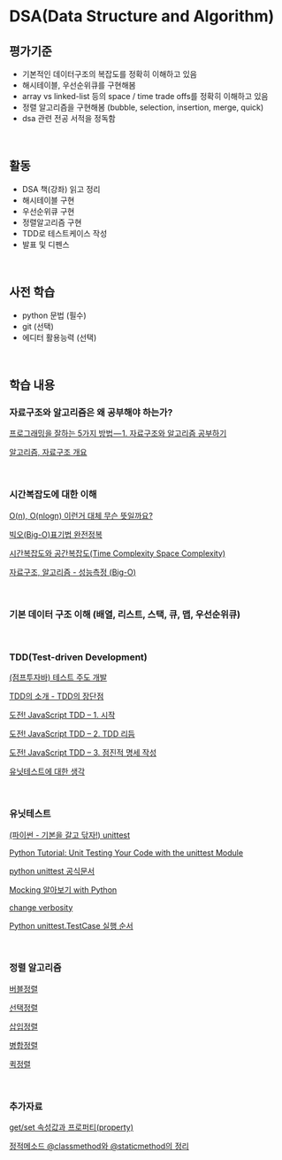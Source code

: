 # DSA(Data Structure and Algorithm)

## 평가기준
- 기본적인 데이터구조의 복잡도를 정확히 이해하고 있음
- 해시테이블, 우선순위큐를 구현해봄
- array vs linked-list 등의 space / time trade offs를 정확히 이해하고 있음
- 정렬 알고리즘을 구현해봄 (bubble, selection, insertion, merge, quick)
- dsa 관련 전공 서적을 정독함

<br>

## 활동
- DSA 책(강좌) 읽고 정리
- 해시테이블 구현
- 우선순위큐 구현
- 정렬알고리즘 구현
- TDD로 테스트케이스 작성
- 발표 및 디펜스

<br>

## 사전 학습
- python 문법 (필수)
- git (선택)
- 에디터 활용능력 (선택)

<br>

## 학습 내용

### 자료구조와 알고리즘은 왜 공부해야 하는가?

[프로그래밍을 잘하는 5가지 방법 — 1. 자료구조와 알고리즘 공부하기](https://medium.com/@ghilbut/%ED%94%84%EB%A1%9C%EA%B7%B8%EB%9E%98%EB%B0%8D%EC%9D%84-%EC%9E%98%ED%95%98%EB%8A%94-5%EA%B0%80%EC%A7%80-%EB%B0%A9%EB%B2%95-1-%EC%9E%90%EB%A3%8C%EA%B5%AC%EC%A1%B0%EC%99%80-%EC%95%8C%EA%B3%A0%EB%A6%AC%EC%A6%98-%EA%B3%B5%EB%B6%80%ED%95%98%EA%B8%B0-ebf3a3f79ee2
)

[알고리즘, 자료구조 개요](https://wayhome25.github.io/cs/2017/04/17/cs-18/)

<br>

### 시간복잡도에 대한 이해

[O(n), O(nlogn) 이런거 대체 무슨 뜻일까요?](https://www.youtube.com/watch?v=Y7KTRu6-XK0)

[빅오(Big-O)표기법 완전정복](https://www.youtube.com/watch?v=6Iq5iMCVsXA)

[시간복잡도와 공간복잡도(Time Complexity Space Complexity)](https://madplay.github.io/post/time-complexity-space-complexity)

[자료구조, 알고리즘 - 성능측정 (Big-O)](https://wayhome25.github.io/cs/2017/04/20/cs-26-bigO/)

<br>

### 기본 데이터 구조 이해 (배열, 리스트, 스택, 큐, 맵, 우선순위큐)

<br>

### TDD(Test-driven Development)

[(점프투자바) 테스트 주도 개발](https://wikidocs.net/224)

[TDD의 소개 - TDD의 장단점](http://www.hoons.net/Lecture/View/644)

[도전! JavaScript TDD – 1. 시작](http://huns.me/development/716)

[도전! JavaScript TDD – 2. TDD 리듬](http://huns.me/development/823)

[도전! JavaScript TDD – 3. 점진적 명세 작성](http://huns.me/development/939)

[유닛테스트에 대한 생각](https://blog.outsider.ne.kr/1275)

<br>

### 유닛테스트

[(파이썬 - 기본을 갈고 닦자!) unittest ](https://wikidocs.net/16107)

[Python Tutorial: Unit Testing Your Code with the unittest Module](https://www.youtube.com/watch?v=6tNS--WetLI)

[python unittest 공식문서](https://docs.python.org/3/library/unittest.html#skipping-tests-and-expected-failures)

[Mocking 알아보기 with Python](https://blog.leop0ld.org/posts/about-mocking/)

[change verbosity](https://til.chann.kr/python/unit_test)

[Python unittest.TestCase 실행 순서](http://code.i-harness.com/ko-kr/q/523423)

<br>

### 정렬 알고리즘

[버블정렬](https://www.youtube.com/watch?v=YbsQiiubO74)

[선택정렬](https://www.youtube.com/watch?v=uCUu3fF5Dws)

[삽입정렬](https://www.youtube.com/watch?v=SZVugP81J1A)

[병합정렬](https://www.youtube.com/watch?v=QAyl79dCO_k)

[퀵정렬](https://www.youtube.com/watch?v=7BDzle2n47c)

<br>

### 추가자료

[get/set 속성값과 프로퍼티(property)](https://whatisthenext.tistory.com/115)

[정적메소드 @classmethod와 @staticmethod의 정리](https://suwoni-codelab.com/python%20%EA%B8%B0%EB%B3%B8/2018/03/11/Python-Basic-class-staticmethod/)
